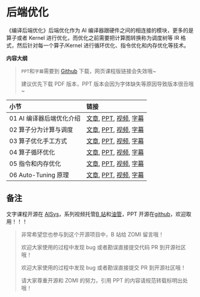 <!--Copyright © ZOMI 适用于[License](https://github.com/chenzomi12/AISystem)版权许可-->

# 后端优化

《编译后端优化》后端优化作为 AI 编译器跟硬件之间的相连接的模块，更多的是算子或者 Kernel 进行优化，而优化之前需要把计算图转换称为调度树等 IR 格式，然后针对每一个算子/Kernel 进行循环优化、指令优化和内存优化等技术。

**内容大纲**

> `PPT`和`字幕`需要到 [Github](https://github.com/chenzomi12/AISystem) 下载，网页课程版链接会失效哦~
>
> 建议优先下载 PDF 版本，PPT 版本会因为字体缺失等原因导致版本很丑哦~

| 小节 | 链接|
|:--|:--|
| 01 AI 编译器后端优化介绍 | [文章](./01Introduction.md), [PPT](./01Introduction.pdf), [视频](https://www.bilibili.com/video/BV17D4y177bP/), [字幕](./srt/01.srt) |
| 02 算子分为计算与调度 | [文章](./02OPSCompute.md), [PPT](./02OPSCompute.pdf), [视频](https://www.bilibili.com/video/BV1K84y1x7Be/), [字幕](./srt/02.srt) |
| 03 算子优化手工方式| [文章](./03Optimization.md), [PPT](./03Optimization.pdf), [视频](https://www.bilibili.com/video/BV1ZA411X7WZ/), [字幕](./srt/03.srt) |
| 04 算子循环优化| [文章](./04LoopOpt.md), [PPT](./04LoopOpt.pdf), [视频](https://www.bilibili.com/video/BV17D4y177bP/), [字幕](./srt/04.srt) |
| 05 指令和内存优化 | [文章](./05OtherOpt.md), [PPT](./05OtherOpt.pdf), [视频](https://www.bilibili.com/video/BV11d4y1a7J6/), [字幕](./srt/05.srt) |
| 06 Auto-Tuning 原理 | [文章](./06AutoTuning.md), [PPT](./06AutoTuning.pdf), [视频](https://www.bilibili.com/video/BV1uA411D7JF/), [字幕](./srt/05.srt) |

## 备注

文字课程开源在 [AISys](https://chenzomi12.github.io/)，系列视频托管[B 站](https://space.bilibili.com/517221395)和[油管](https://www.youtube.com/@ZOMI666/videos)，PPT 开源在[github](https://github.com/chenzomi12/AISystem)，欢迎取用！！！

> 非常希望您也参与到这个开源项目中，B 站给 ZOMI 留言哦！
> 
> 欢迎大家使用的过程中发现 bug 或者勘误直接提交代码 PR 到开源社区哦！
>
> 欢迎大家使用的过程中发现 bug 或者勘误直接提交 PR 到开源社区哦！
>
> 请大家尊重开源和 ZOMI 的努力，引用 PPT 的内容请规范转载标明出处哦！

